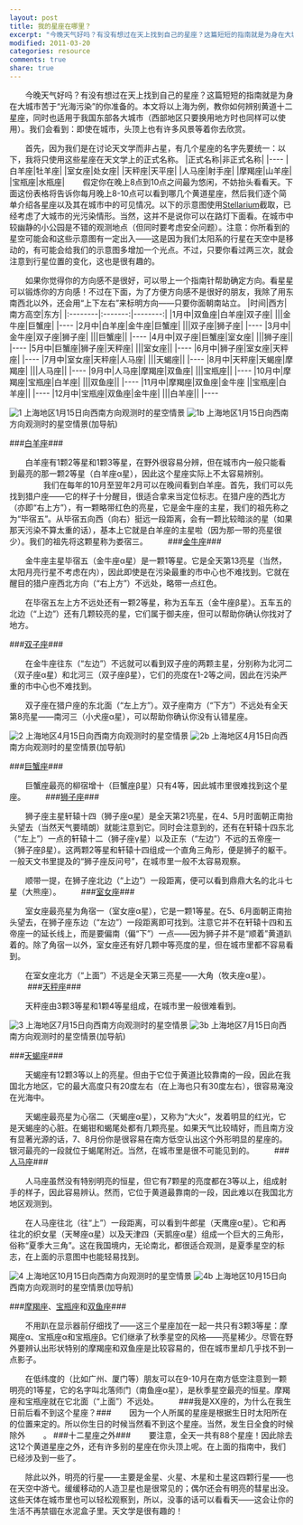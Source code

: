 ```yaml
---
layout: post
title: 我的星座在哪里？
excerpt: "今晚天气好吗？有没有想过在天上找到自己的星座？这篇短短的指南就是为身在大城市苦于“光海污染”的你准备的。"
modified: 2011-03-20
categories: resource
comments: true
share: true
---
```


　　今晚天气好吗？有没有想过在天上找到自己的星座？这篇短短的指南就是为身在大城市苦于“光海污染”的你准备的。本文将以上海为例，教你如何辨别黄道十二星座，同时也适用于我国东部各大城市（西部地区只要换用地方时也同样可以使用）。我们会看到：即使在城市，头顶上也有许多风景等着你去欣赏。

　　首先，因为我们是在讨论天文学而非占星，有几个星座的名字先要统一：以下，我将只使用这些星座在天文学上的正式名称。
|正式名称|非正式名称|
|----
|白羊座|牡羊座|
|室女座|处女座|
|天秤座|天平座|
|人马座|射手座|
|摩羯座|山羊座|
|宝瓶座|水瓶座|
　　假定你在晚上8点到10点之间最为悠闲，不妨抬头看看天。下面这份表格将告诉你每月晚上8-10点可以看到哪几个黄道星座，然后我们逐个简单介绍各星座以及其在城市中的可见情况。以下的示意图使用[Stellarium](http://www.stellarium.org)截取，已经考虑了大城市的光污染情形。当然，这并不是说你可以在路灯下面看。在城市中较幽静的小公园是不错的观测地点（但同时要考虑安全问题）。注意：你所看到的星空可能会和这些示意图有一定出入——这是因为我们太阳系的行星在天空中是移动的，有可能会给我们的示意图多增加一个光点。不过，只要你看过两三次，就会注意到行星位置的变化，这也是很有趣的。

　　如果你觉得你的方向感不是很好，可以带上一个指南针帮助确定方向。看星星可以锻炼你的方向感！不过在下面，为了方便方向感不是很好的朋友，我除了用东南西北以外，还会用“上下左右”来标明方向——只要你面朝南站立。
|时间|西方|南方高空|东方|
|:--------|:-------:|--------:|
|1月中|双鱼座|白羊座|双子座|
|||金牛座|巨蟹座|
|----
|2月中|白羊座|金牛座|巨蟹座|
|||双子座|狮子座|
|----
|3月中|金牛座|双子座|狮子座|
|||巨蟹座||
|----
|4月中|双子座|巨蟹座|室女座|
|||狮子座||
|----
|5月中|巨蟹座|狮子座|天秤座|
|||室女座||
|----
|6月中|狮子座|室女座|天秤座|
|----
|7月中|室女座|天秤座|人马座|
|||天蝎座||
|----
|8月中|天秤座|天蝎座|摩羯座|
|||人马座||
|----
|9月中|人马座|摩羯座|双鱼座|
|||宝瓶座||
|----
|10月中|摩羯座|宝瓶座|白羊座|
|||双鱼座||
|----
|11月中|摩羯座|双鱼座|金牛座
||宝瓶座|白羊座||
|----
|12月中|宝瓶座|双鱼座|金牛座|
|||白羊座||
|----

![1](https://cloud.githubusercontent.com/assets/5271245/10561730/fe7062fa-7504-11e5-9a5a-cf4eac5f71d1.png)
上海地区1月15日向西南方向观测时的星空情景
![1b](https://cloud.githubusercontent.com/assets/5271245/10561729/fe6882ec-7504-11e5-942f-5c18a6aee04d.png)
上海地区1月15日向西南方向观测时的星空情景(加导航)

###[白羊座](http://zh.wikipedia.org/wiki/%E7%99%BD%E7%BE%8A%E5%BA%A7)###

　　白羊座有1颗2等星和1颗3等星，在野外很容易分辨，但在城市内一般只能看到最亮的那一颗2等星（白羊座α星），因此这个星座实际上不太容易辨别。
　　
　　我们在每年的10月至翌年2月可以在晚间看到白羊座。首先，我们可以先找到猎户座——它的样子十分醒目，很适合拿来当定位标志。在猎户座的西北方（亦即“右上方”），有一颗略带红色的亮星，它是金牛座的主星，我们的祖先称之为“毕宿五”。从毕宿五向西（向右）挺远一段距离，会有一颗比较暗淡的星（如果那天污染不算太重的话），基本上它就是白羊座的主星啦（因为那一带的亮星很少）。我们的祖先将这颗星称为娄宿三。
　　
###[金牛座](http://zh.wikipedia.org/wiki/%E9%87%91%E7%89%9B%E5%BA%A7)###

　　金牛座主星毕宿五（金牛座α星）是一颗1等星。它是全天第13亮星（当然，太阳月亮行星不考虑在内），因此即使是在污染最重的市中心也不难找到。它就在醒目的猎户座西北方向（“右上方”）不远处，略带一点红色。

　　在毕宿五左上方不远处还有一颗2等星，称为五车五（金牛座β星）。五车五的北边（“上边”）还有几颗较亮的星，它们属于御夫座，但可以帮助你确认你找对了地方。

###[双子座](http://zh.wikipedia.org/wiki/%E5%8F%8C%E5%AD%90%E5%BA%A7)###

　　在金牛座往东（“左边”）不远就可以看到双子座的两颗主星，分别称为北河二（双子座α星）和北河三（双子座β星），它们的亮度在1-2等之间，因此在污染严重的市中心也不难找到。

　　双子座在猎户座的东北面（“左上方”）。双子座南方（“下方”）不远处有全天第8亮星——南河三（小犬座α星），可以帮助你确认你没有认错星座。

![2](https://cloud.githubusercontent.com/assets/5271245/10561728/fe5bd3da-7504-11e5-9930-2486399a00ab.png)
上海地区4月15日向西南方向观测时的星空情景
![2b](https://cloud.githubusercontent.com/assets/5271245/10561727/fe521264-7504-11e5-9160-dbd83cbcd33a.png)
上海地区4月15日向西南方向观测时的星空情景(加导航)

###[巨蟹座](http://zh.wikipedia.org/wiki/%E5%B7%A8%E8%9F%B9%E5%BA%A7)###

　　巨蟹座最亮的柳宿增十（巨蟹座β星）只有4等，因此城市里很难找到这个星座。
　　
###[狮子座](http://zh.wikipedia.org/wiki/%E7%8D%85%E5%AD%90%E5%BA%A7)###

　　狮子座主星轩辕十四（狮子座α星）是全天第21亮星，在4、5月时面朝正南抬头望去（当然天气要晴朗）就能注意到它。同时会注意到的，还有在轩辕十四东北（“左上”）一点的轩辕十二（狮子座γ星）以及正东（“左边”）不远的五帝座一（狮子座β星）。这两颗2等星和轩辕十四组成一个直角三角形，便是狮子的躯干。一般天文书里提及的“狮子座反问号”，在城市里一般不太容易观察。

　　顺带一提，在狮子座北边（“上边”）一段距离，便可以看到鼎鼎大名的北斗七星（大熊座）。
　　
###[室女座](http://zh.wikipedia.org/wiki/%E5%AE%A4%E5%A5%B3%E5%BA%A7)###

　　室女座最亮星为角宿一（室女座α星），它是一颗1等星。在5、6月面朝正南抬头望去，在狮子座东边（“左边”）一段距离即可找到。注意它并不在轩辕十四和五帝座一的延长线上，而是要偏南（偏“下”）一点——因为狮子并不是“顺着”黄道趴着的。除了角宿一以外，室女座还有好几颗中等亮度的星，但在城市里都不容易看到。

　　在室女座北方（“上面”）不远是全天第三亮星——大角（牧夫座α星）。
　　
###[天秤座](http://zh.wikipedia.org/wiki/%E5%A4%A9%E7%A7%A4%E5%BA%A7)###

　　天秤座由3颗3等星和1颗4等星组成，在城市里一般很难看到。

![3](https://cloud.githubusercontent.com/assets/5271245/10561726/fe45441c-7504-11e5-9068-ab86c3d120ed.png)
上海地区7月15日向西南方向观测时的星空情景
![3b](https://cloud.githubusercontent.com/assets/5271245/10561725/fe3b39d6-7504-11e5-9eda-c58aa31579fd.png)
上海地区7月15日向西南方向观测时的星空情景(加导航)

###[天蝎座](http://zh.wikipedia.org/wiki/%E5%A4%A9%E8%9D%8E%E5%BA%A7)###

　　天蝎座有12颗3等以上的亮星。但由于它位于黄道比较靠南的一段，因此在我国北方地区，它的最大高度只有20度左右（在上海也只有30度左右），很容易淹没在光海中。

　　天蝎座最亮星为心宿二（天蝎座α星），又称为“大火”，发着明显的红光，它是天蝎座的心脏。在蝎钳和蝎尾处都有几颗亮星。如果天气比较晴好，而且南方没有显著光源的话，7、8月份你是很容易在南方低空认出这个外形明显的星座的。银河最亮的一段就位于蝎尾附近。当然，在城市里是很不可能见到的。
　　
###[人马座](http://zh.wikipedia.org/wiki/%E4%BA%BA%E9%A9%AC%E5%BA%A7)###

　　人马座虽然没有特别明亮的恒星，但它有7颗星的亮度都在3等以上，组成射手的样子，因此容易辨认。然而，它位于黄道最靠南的一段，因此难以在我国北方地区观测到。

　　在人马座往北（往“上”）一段距离，可以看到牛郎星（天鹰座α星）。它和再往北的织女星（天琴座α星）以及天津四（天鹅座α星）组成一个巨大的三角形，俗称“夏季大三角”。这在我国境内，无论南北，都很适合观测，是夏季星空的标志，在上面的示意图中也能轻易找到。

![4](https://cloud.githubusercontent.com/assets/5271245/10561724/fe2cb24e-7504-11e5-9f59-579ff4a9c9b6.png)
上海地区10月15日向西南方向观测时的星空情景
![4b](https://cloud.githubusercontent.com/assets/5271245/10561723/fe212730-7504-11e5-93b6-e2c3cbcbec01.png)
上海地区10月15日向西南方向观测时的星空情景(加导航)

###[摩羯座](http://zh.wikipedia.org/wiki/%E6%91%A9%E7%BE%AF%E5%BA%A7)、[宝瓶座](http://zh.wikipedia.org/wiki/%E5%AE%9D%E7%93%B6%E5%BA%A7)和[双鱼座](http://zh.wikipedia.org/wiki/%E9%9B%99%E9%AD%9A%E5%BA%A7)###

　　不用趴在显示器前仔细找了——这三个星座加在一起一共只有3颗3等星：摩羯座α、宝瓶座α和宝瓶座β。它们继承了秋季星空的风格——亮星稀少。尽管在野外要辨认出形状特别的摩羯座和双鱼座是比较容易的，但在城市里却几乎找不到一点影子。

　　在低纬度的（比如广州、厦门等）朋友可以在9-10月在南方低空注意到一颗明亮的1等星，它的名字叫北落师门（南鱼座α星），是秋季星空最亮的恒星。摩羯座和宝瓶座就在它北面（“上面”）不远处。
　　
###我是XX座的，为什么在我生日前后看不到这个星座？###
　　因为一个人所属的星座是根据生日时太阳所在的位置来定的。所以你生日的时候当然看不到这个星座。当然，发生日全食的时候除外
　　。
###十二星座之外###
　　要注意，全天一共有88个星座！因此除去这12个黄道星座之外，还有许多别的星座在你头顶上呢。在上面的指南中，我们已经涉及到一些了。

　　除此以外，明亮的行星——主要是金星、火星、木星和土星这四颗行星——也在天空中游弋。缓缓移动的人造卫星也是很常见的；偶尔还会有明亮的彗星出没。这些天体在城市里也可以轻松观察到，所以，没事的话可以看看天——这会让你的生活不再禁锢在水泥盒子里。天文学是很有趣的！
